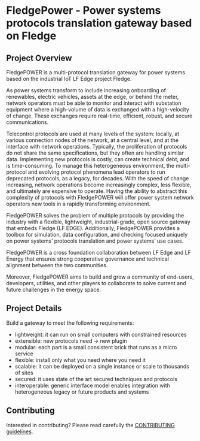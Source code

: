 # FledgePower - Power systems protocols translation gateway based on Fledge

## Project Overview

FledgePOWER is a multi-protocol translation gateway for power systems based on the industrial IoT LF Edge project Fledge.

As power systems transform to include increasing onboarding of renewables, electric vehicles, assets at the edge, or behind the meter, network operators must be able to monitor and interact with substation equipment where a high-volume of data is exchanged with a high-velocity of change. These exchanges require real-time, efficient, robust, and secure communications.

Telecontrol protocols are used at many levels of the system: locally, at various connection nodes of the network, at a central level, and at the interface with network operations. Typically, the proliferation of protocols do not share the same specifications, but they often are handling similar data. Implementing new protocols is costly, can create technical debt, and is time-consuming. To manage this heterogeneous environment, the multi-protocol and evolving protocol phenomena lead operators to run deprecated protocols, as a legacy, for decades. With the speed of change increasing, network operations become increasingly complex, less flexible, and ultimately are expensive to operate. Having the ability to abstract this complexity of protocols with FledgePOWER will offer power system network operators new tools in a rapidly transforming environment.

FledgePOWER solves the problem of multiple protocols by providing the industry with a flexible, lightweight, industrial-grade, open source gateway that embeds Fledge (LF EDGE). Additionally, FledgePOWER provides a toolbox for simulation, data configuration, and checking focused uniquely on power systems’ protocols translation and power systems’ use cases. 

FledgePOWER is a cross foundation collaboration between LF Edge and LF Energy that ensures strong cooperative governance and technical alignment between the two communities.

Moreover, FledgePOWER aims to build and grow a community of end-users, developers, utilities, and other players to collaborate to solve current and future challenges in the energy space.


## Project Details

Build a gateway to meet the following requirements:

- lightweight: it can run on small computers with constrained resources
- extensible: new protocols need → new plugin
- modular: each part is a small consistent brick that runs as a micro service
- flexible: install only what you need where you need it
- scalable: it can be deployed on a single instance or scale to thousands of sites
- secured: it uses state of the art secured techniques and protocols
- interoperable: generic interface model enables integration with heterogeneous legacy or future products and systems

## Contributing

Interested in contributing? Please read carefully the [CONTRIBUTING guidelines](/CONTRIBUTING.md).
